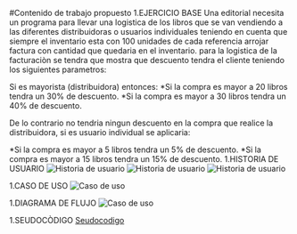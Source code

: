#Contenido de trabajo propuesto
1.EJERCICIO BASE
Una editorial necesita un programa para llevar una logistica de los libros que se van vendiendo a las diferentes distribuidoras o usuarios individuales teniendo en cuenta que siempre el inventario esta con 100 unidades de cada referencia arrojar factura con cantidad que quedaria en el inventario.
para la logistica de la facturaciòn se tendra que mostra que descuento tendra el cliente teniendo los siguientes parametros:

Si es mayorista (distribuidora) entonces:
*Si la compra es mayor a 20 libros tendra un 30% de descuento.
*Si la compra es mayor a 30 libros tendra un 40% de descuento.

De lo contrario no tendria ningun descuento en la compra que realice la distribuidora, si es usuario individual se aplicaria:

*Si la compra es mayor a 5 libros tendra un 5% de descuento.
*Si la compra es mayor a 15 libros tendra un 15% de descuento.
1.HISTORIA DE USUARIO
![Historia de usuario](./img/HISTORIAL_usuario.PNG)
![Historia de usuario](./img/HISTORIAL_usuario2.PNG)
![Historia de usuario](./img/HISTORIAL_usuario3.PNG)

1.CASO DE USO
![Caso de uso](./img/Caso_de_uso.PNG)

1.DIAGRAMA DE FLUJO
![Caso de uso](./img/diagrama_flujo.png)

1.SEUDOCÒDIGO
[Seudocodigo](Planeta_editoriapseint.psc)
